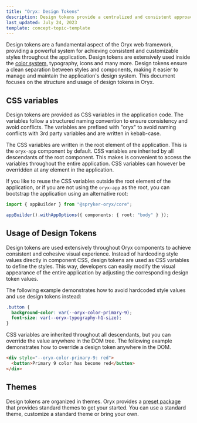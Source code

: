```yaml
---
title: "Oryx: Design Tokens"
description: Design tokens provide a centralized and consistent approach for styling components in Oryx applications.
last_updated: July 24, 2023
template: concept-topic-template
---
```


Design tokens are a fundamental aspect of the Oryx web framework, providing a powerful system for achieving consistent and customizable styles throughout the application. Design tokens are extensively used inside the [color system](/docs/scos/dev/front-end-development/{{page.version}}/oryx/styling/oryx-colors-system.html), typography, icons and many more. Design tokens ensure a clean separation between styles and components, making it easier to manage and maintain the application's design system. This document focuses on the structure and usage of design tokens in Oryx.

## CSS variables

Design tokens are provided as CSS variables in the application code. The variables follow a structured naming convention to ensure consistency and avoid conflicts. The variables are prefixed with "oryx" to avoid naming conflicts with 3rd party variables and are written in kebab-case.

The CSS variables are written in the root element of the application. This is the `oryx-app` component by default. CSS variables are inherited by all descendants of the root component. This makes is convenient to access the variables throughout the entire application. CSS variables can however be overridden at any element in the application.

If you like to reuse the CSS variables outside the root element of the application, or if you are not using the `oryx-app` as the root, you can bootstrap the application using an alternative root:

```ts
import { appBuilder } from "@spryker-oryx/core";

appBuilder().withAppOptions({ components: { root: "body" } });
```

## Usage of Design Tokens

Design tokens are used extensively throughout Oryx components to achieve consistent and cohesive visual experience. Instead of hardcoding style values directly in component CSS, design tokens are used as CSS variables to define the styles. This way, developers can easily modify the visual appearance of the entire application by adjusting the corresponding design token values.

The following example demonstrates how to avoid hardcoded style values and use design tokens instead:

```css
.button {
  background-color: var(--oryx-color-primary-9);
  font-size: var(--oryx-typography-h1-size);
}
```

CSS variables are inherited throughout all descendants, but you can override the value anywhere in the DOM tree. The following example demonstrates how to override a design token anywhere in the DOM.

```html
<div style="--oryx-color-primary-9: red">
  <button>Primary 9 color has become red</button>
</div>
```

## Themes

Design tokens are organized in themes. Oryx provides a [preset package](/docs/scos/dev/front-end-development/{{page.version}}/oryx/oryx-presets.html) that provides standard themes to get your started. You can use a standard theme, customize a standard theme or bring your own.

<!-- TODO: add a note link to the theme docs once its ready -->

